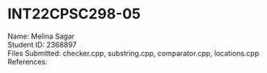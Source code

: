 # INT22CPSC298-05
 Name: Melina Sagar \
Student ID: 2368897\
Files Submitted: checker.cpp, substring.cpp, comparator.cpp, locations.cpp
References:
